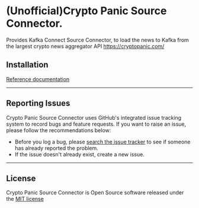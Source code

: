 # (Unofficial)Crypto Panic Source Connector.

Provides Kafka Connect Source Connector, to load the news to Kafka from the largest crypto news
aggregator API https://cryptopanic.com/

## Installation

<a href="https://github.com/leonaugust/delphian-bush-crypto-panic-connector/blob/master/INSTALLATION.md" target="_blank">
Reference documentation</a>

---

## Reporting Issues

Crypto Panic Source Connector uses GitHub's integrated issue tracking system to record bugs and
feature requests.
If you want to raise an issue, please follow the recommendations below:

* Before you log a bug,
  please <a href="https://github.com/leonaugust/delphian-bush-crypto-panic-connector/issues" target="_blank">
  search the issue tracker</a> to see if someone has already reported the problem.
* If the issue doesn't already exist, create a new issue.

---

## License

Crypto Panic Source Connector is Open Source software released under
the <a href="https://github.com/leonaugust/delphian-bush-crypto-panic-connector/blob/master/LICENSE.md" target="_blank">
MIT license</a>